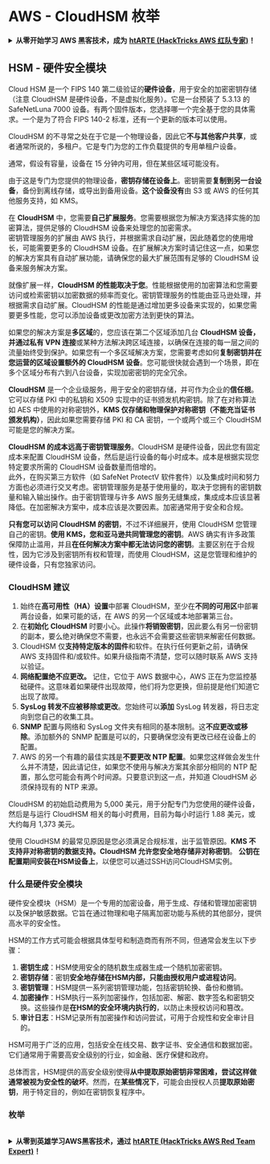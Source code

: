 # AWS - CloudHSM 枚举

<details>

<summary><strong>从零开始学习 AWS 黑客技术，成为</strong> <a href="https://training.hacktricks.xyz/courses/arte"><strong>htARTE (HackTricks AWS 红队专家)</strong></a><strong>！</strong></summary>

支持 HackTricks 的其他方式：

* 如果您想在 **HackTricks** 中看到您的**公司广告**或**下载 HackTricks 的 PDF**，请查看[**订阅计划**](https://github.com/sponsors/carlospolop)！
* 获取[**官方 PEASS & HackTricks 商品**](https://peass.creator-spring.com)
* 发现[**PEASS 家族**](https://opensea.io/collection/the-peass-family)，我们独家的 [**NFTs**](https://opensea.io/collection/the-peass-family) 收藏
* **加入** 💬 [**Discord 群组**](https://discord.gg/hRep4RUj7f) 或 [**telegram 群组**](https://t.me/peass) 或在 **Twitter** 🐦 上**关注**我 [**@carlospolopm**](https://twitter.com/carlospolopm)**。**
* **通过向** [**HackTricks**](https://github.com/carlospolop/hacktricks) 和 [**HackTricks Cloud**](https://github.com/carlospolop/hacktricks-cloud) github 仓库提交 PR 来分享您的黑客技巧。

</details>

## HSM - 硬件安全模块

Cloud HSM 是一个 FIPS 140 第二级验证的**硬件设备**，用于安全的加密密钥存储（注意 CloudHSM 是硬件设备，不是虚拟化服务）。它是一台预装了 5.3.13 的 SafeNetLuna 7000 设备。有两个固件版本，您选择哪一个完全基于您的具体需求。一个是为了符合 FIPS 140-2 标准，还有一个更新的版本可以使用。

CloudHSM 的不寻常之处在于它是一个物理设备，因此它**不与其他客户共享**，或者通常所说的，多租户。它是专门为您的工作负载提供的专用单租户设备。

通常，假设有容量，设备在 15 分钟内可用，但在某些区域可能没有。

由于这是专门为您提供的物理设备，**密钥存储在设备上**。密钥需要**复制到另一台设备**，备份到离线存储，或导出到备用设备。**这个设备没有**由 S3 或 AWS 的任何其他服务支持，如 KMS。

在 **CloudHSM** 中，您需要**自己扩展服务**。您需要根据您为解决方案选择实施的加密算法，提供足够的 CloudHSM 设备来处理您的加密需求。\
密钥管理服务的扩展由 AWS 执行，并根据需求自动扩展，因此随着您的使用增长，可能需要更多的 CloudHSM 设备。在扩展解决方案时请记住这一点，如果您的解决方案具有自动扩展功能，请确保您的最大扩展范围有足够的 CloudHSM 设备来服务解决方案。

就像扩展一样，**CloudHSM 的性能取决于您**。性能根据使用的加密算法和您需要访问或检索密钥以加密数据的频率而变化。密钥管理服务的性能由亚马逊处理，并根据需求自动扩展。CloudHSM 的性能是通过增加更多设备来实现的，如果您需要更多性能，您可以添加设备或更改加密方法到更快的算法。

如果您的解决方案是**多区域**的，您应该在第二个区域添加几台 **CloudHSM 设备，并通过私有 VPN 连接**或某种方法解决跨区域连接，以确保在连接的每一层之间的流量始终受到保护。如果您有一个多区域解决方案，您需要考虑如何**复制密钥并在您运营的区域设置额外的 CloudHSM 设备**。您可能很快就会遇到一个场景，即在多个区域分布有六到八台设备，实现加密密钥的完全冗余。

**CloudHSM** 是一个企业级服务，用于安全的密钥存储，并可作为企业的**信任根**。它可以存储 PKI 中的私钥和 X509 实现中的证书颁发机构密钥。除了在对称算法如 AES 中使用的对称密钥外，**KMS 仅存储和物理保护对称密钥（不能充当证书颁发机构）**，因此如果您需要存储 PKI 和 CA 密钥，一个或两个或三个 CloudHSM 可能是您的解决方案。

**CloudHSM 的成本远高于密钥管理服务**。CloudHSM 是硬件设备，因此您有固定成本来配置 CloudHSM 设备，然后是运行设备的每小时成本。成本是根据实现您特定要求所需的 CloudHSM 设备数量而倍增的。\
此外，在购买第三方软件（如 SafeNet ProtectV 软件套件）以及集成时间和努力方面也必须进行交叉考虑。密钥管理服务是基于使用量的，取决于您拥有的密钥数量和输入输出操作。由于密钥管理与许多 AWS 服务无缝集成，集成成本应该显著降低。在加密解决方案中，成本应该是次要因素。加密通常用于安全和合规。

**只有您可以访问 CloudHSM 的密钥**，不过不详细展开，使用 CloudHSM 您管理自己的密钥。**使用 KMS，您和亚马逊共同管理您的密钥**。AWS 确实有许多政策保障防止滥用，并且**在任何解决方案中都无法访问您的密钥**。主要区别在于合规性，因为它涉及到密钥所有权和管理，而使用 CloudHSM，这是您管理和维护的硬件设备，只有您独家访问。

### CloudHSM 建议

1. 始终在**高可用性（HA）设置**中部署 CloudHSM，至少在**不同的可用区**中部署两台设备，如果可能的话，在 AWS 的另一个区域或本地部署第三台。
2. 在**初始化** **CloudHSM** 时要小心。此操作**将销毁密钥**，因此要么有另一份密钥的副本，要么绝对确保您不需要，也永远不会需要这些密钥来解密任何数据。
3. CloudHSM 仅**支持特定版本的固件**和软件。在执行任何更新之前，请确保 AWS 支持固件和/或软件。如果升级指南不清楚，您可以随时联系 AWS 支持以验证。
4. **网络配置绝不应更改。** 记住，它位于 AWS 数据中心，AWS 正在为您监控基础硬件。这意味着如果硬件出现故障，他们将为您更换，但前提是他们知道它出现了故障。
5. **SysLog 转发不应被移除或更改**。您始终可以**添加** SysLog 转发器，将日志定向到您自己的收集工具。
6. **SNMP** 配置与网络和 SysLog 文件夹有相同的基本限制。这**不应更改或移除**。添加额外的 SNMP 配置是可以的，只要确保您没有更改已经在设备上的配置。
7. AWS 的另一个有趣的最佳实践是**不要更改 NTP 配置**。如果您这样做会发生什么并不清楚，因此请记住，如果您不使用与解决方案其余部分相同的 NTP 配置，那么您可能会有两个时间源。只要意识到这一点，并知道 CloudHSM 必须保持现有的 NTP 来源。

CloudHSM 的初始启动费用为 5,000 美元，用于分配专门为您使用的硬件设备，然后是与运行 CloudHSM 相关的每小时费用，目前为每小时运行 1.88 美元，或大约每月 1,373 美元。

使用 CloudHSM 的最常见原因是您必须满足合规标准，出于监管原因。**KMS 不支持非对称密钥的数据支持。CloudHSM 允许您安全地存储非对称密钥**。
**公钥在配置期间安装在HSM设备上**，以便您可以通过SSH访问CloudHSM实例。

### 什么是硬件安全模块

硬件安全模块（HSM）是一个专用的加密设备，用于生成、存储和管理加密密钥以及保护敏感数据。它旨在通过物理和电子隔离加密功能与系统的其他部分，提供高水平的安全性。

HSM的工作方式可能会根据具体型号和制造商而有所不同，但通常会发生以下步骤：

1. **密钥生成**：HSM使用安全的随机数生成器生成一个随机加密密钥。
2. **密钥存储**：密钥**安全地存储在HSM内部，只能由授权用户或进程访问**。
3. **密钥管理**：HSM提供一系列密钥管理功能，包括密钥轮换、备份和撤销。
4. **加密操作**：HSM执行一系列加密操作，包括加密、解密、数字签名和密钥交换。这些操作是**在HSM的安全环境内执行的**，以防止未授权访问和篡改。
5. **审计日志**：HSM记录所有加密操作和访问尝试，可用于合规性和安全审计目的。

HSM可用于广泛的应用，包括安全在线交易、数字证书、安全通信和数据加密。它们通常用于需要高安全级别的行业，如金融、医疗保健和政府。

总体而言，HSM提供的高安全级别使得**从中提取原始密钥非常困难，尝试这样做通常被视为安全性的破坏**。然而，在**某些情况下**，可能会由授权人员**提取原始密钥**，用于特定目的，例如在密钥恢复程序中。

### 枚举
```
```
<details>

<summary><strong>从零到英雄学习AWS黑客技术，通过</strong> <a href="https://training.hacktricks.xyz/courses/arte"><strong>htARTE (HackTricks AWS Red Team Expert)</strong></a><strong>！</strong></summary>

支持HackTricks的其他方式：

* 如果您想在**HackTricks中看到您的公司广告**或**下载HackTricks的PDF版本**，请查看[**订阅计划**](https://github.com/sponsors/carlospolop)！
* 获取[**官方PEASS & HackTricks商品**](https://peass.creator-spring.com)
* 发现[**PEASS家族**](https://opensea.io/collection/the-peass-family)，我们独家的[**NFTs系列**](https://opensea.io/collection/the-peass-family)
* **加入** 💬 [**Discord群组**](https://discord.gg/hRep4RUj7f) 或 [**telegram群组**](https://t.me/peass) 或在 **Twitter** 🐦 上**关注**我 [**@carlospolopm**](https://twitter.com/carlospolopm)**。**
* **通过向** [**HackTricks**](https://github.com/carlospolop/hacktricks) 和 [**HackTricks Cloud**](https://github.com/carlospolop/hacktricks-cloud) github仓库提交PR来分享您的黑客技巧。

</details>
